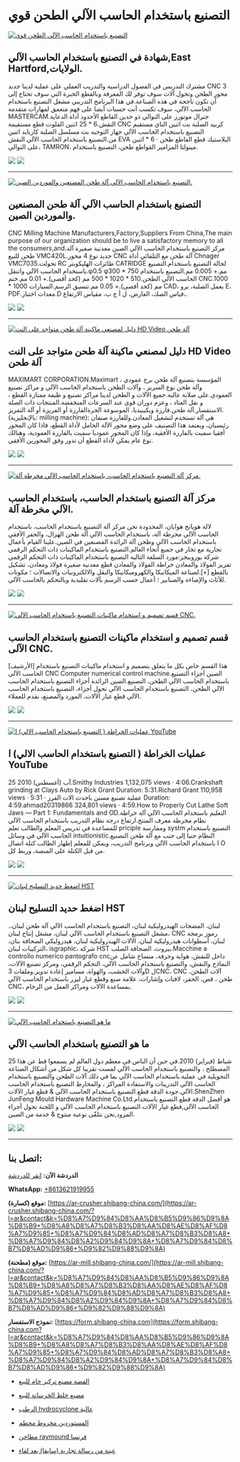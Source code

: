 # التصنيع باستخدام الحاسب الآلي الطحن قوي

<a href="https://swt.shibang-china.com/?l=ar&img&k=%D8%A7%D9%84%D8%AA%D8%B5%D9%86%D9%8A%D8%B9+%D8%A8%D8%A7%D8%B3%D8%AA%D8%AE%D8%AF%D8%A7%D9%85+%D8%A7%D9%84%D8%AD%D8%A7%D8%B3%D8%A8+%D8%A7%D9%84%D8%A2%D9%84%D9%8A+%D8%A7%D9%84%D8%B7%D8%AD%D9%86+%D9%82%D9%88%D9%8A" target="_blank">![التصنيع باستخدام الحاسب الآلي الطحن قوي](http://static.shibang-china.com/all-800x300/1405.jpg)</a>

## شهادة في التصنيع باستخدام الحاسب الآلي,East Hartford,الولايات.
مشترك التدريس في الفصول الدراسية والتدريب العملي على عملية لدينا جديد CNC 3 محور الطحن وتحول آلات سوف توفر لك المعرفة وبالقطع الخبرة التي سوف تحتاج إلى أن تكون ناجحة في هذه الصناعة.في هذا البرنامج التدريبي مشغل التصنيع باستخدام الحاسب الآلي، سوف تكسب أنت حسنات أيضا على فهم متعمق لمهارات متقدمة MASTERCAM.جنرال موتورز على التوالي ذو حدين القاطع الأخدود أداة الدعاية النقش.6 * 25 اثنين الفلوت قطع مستقيمة CNC كربيد الصلبة بت اثنين الناي مستقيم التصنيع باستخدام الحاسب الآلي جهاز التوجيه بت مسلسل الصلبة كاربايد اثنين من.التصنيع باستخدام الحاسب الآلي النقش EVA البلاستيك قطع القاطع طحن &middot; 6 * اثنين على التوالي، TAMRON، مينولتا المزامير القواطع طحن، التصنيع باستخدام.


<a href="https://whatsapp.shibangsoft.com/WhatsApp.php" target="_blank" title="WhatsApp">![](http://static.shibang-china.com/icon/whatsapp.png)</a> <a href="https://swt.shibang-china.com/?l=ar&icon&k=%D8%A7%D9%84%D8%AA%D8%B5%D9%86%D9%8A%D8%B9+%D8%A8%D8%A7%D8%B3%D8%AA%D8%AE%D8%AF%D8%A7%D9%85+%D8%A7%D9%84%D8%AD%D8%A7%D8%B3%D8%A8+%D8%A7%D9%84%D8%A2%D9%84%D9%8A+%D8%A7%D9%84%D8%B7%D8%AD%D9%86+%D9%82%D9%88%D9%8A" target="_blank">![](http://static.shibang-china.com/icon/chat-ar.png)</a>

---

<a href="https://swt.shibang-china.com/?l=ar&img&k=%D8%A7%D9%84%D8%AA%D8%B5%D9%86%D9%8A%D8%B9+%D8%A8%D8%A7%D8%B3%D8%AA%D8%AE%D8%AF%D8%A7%D9%85+%D8%A7%D9%84%D8%AD%D8%A7%D8%B3%D8%A8+%D8%A7%D9%84%D8%A2%D9%84%D9%8A+%D8%A7%D9%84%D8%B7%D8%AD%D9%86+%D9%82%D9%88%D9%8A" target="_blank">![التصنيع باستخدام الحاسب الآلي آلة طحن المصنعين والموردين الصين.](http://static.shibang-china.com/all-800x300/90.jpg)</a>

## التصنيع باستخدام الحاسب الآلي آلة طحن المصنعين والموردين الصين.
CNC Milling Machine Manufacturers,Factory,Suppliers From China,The main purpose of our organization should be to live a satisfactory memory to all the consumers,and.مركز التصنيع باستخدام الحاسب الآلي الصين معدنية صغيرة آلة طحن للبيع VMC420L.جديد نوع 4 محور CNC آلة طحن مع التلقائي أداة Chnager VMC7035.تحولت RC طائرات الهليكوبتر CATRIDGE لحالة التصنيع باستخدام.التصنيع باستخدام الحاسب الآلي وانتقل.φ0.5 φ300 * 750 مم.+ 0.005 مم.التصنيع باستخدام الحاسب الآلي الطحن.510 * 1020 * 500 مم (كحد أقصى).+ 0.01 مم.ختم CNC.1000 * 1000 مم (كحد أقصى).+ 0.05 مم.تنسيق الرسم.السيارات CAD، يعمل الصلبة، برو E، PDF.معدات اختبار.D قياس الصك، العارض، ل أ ج ب، مقياس الارتفاع،.


<a href="https://whatsapp.shibangsoft.com/WhatsApp.php" target="_blank" title="WhatsApp">![](http://static.shibang-china.com/icon/whatsapp.png)</a> <a href="https://swt.shibang-china.com/?l=ar&icon&k=%D8%A7%D9%84%D8%AA%D8%B5%D9%86%D9%8A%D8%B9+%D8%A8%D8%A7%D8%B3%D8%AA%D8%AE%D8%AF%D8%A7%D9%85+%D8%A7%D9%84%D8%AD%D8%A7%D8%B3%D8%A8+%D8%A7%D9%84%D8%A2%D9%84%D9%8A+%D8%A7%D9%84%D8%B7%D8%AD%D9%86+%D9%82%D9%88%D9%8A" target="_blank">![](http://static.shibang-china.com/icon/chat-ar.png)</a>

---

<a href="https://swt.shibang-china.com/?l=ar&img&k=%D8%A7%D9%84%D8%AA%D8%B5%D9%86%D9%8A%D8%B9+%D8%A8%D8%A7%D8%B3%D8%AA%D8%AE%D8%AF%D8%A7%D9%85+%D8%A7%D9%84%D8%AD%D8%A7%D8%B3%D8%A8+%D8%A7%D9%84%D8%A2%D9%84%D9%8A+%D8%A7%D9%84%D8%B7%D8%AD%D9%86+%D9%82%D9%88%D9%8A" target="_blank">![دليل لمصنعي ماكينة آلة طحن متواجد على النت HD Video آلة طحن](http://static.shibang-china.com/all-800x300/474.jpg)</a>

## دليل لمصنعي ماكينة آلة طحن متواجد على النت HD Video آلة طحن
MAXIMART CORPORATION.Maximart المؤسسة بتصنيع آلة طحن برج عمودي ، وآلة طحن نوع السرير ، وآلات الطحن باستخدام الحاسب الآلي و مراكز تصنيع العمودي.على صلابة عالية.جميع الآلات و الطحن لدينا مراكز تصنيع و ظيفة ممتازة القطع ، و نقل العتاد ، وعزم دوران قوي عند السرعات المنخفضة.المنتجات ذات الصلة .الاستفسار.آلة طحن.فارزة ويكيبيديا، الموسوعة الحرةالفارزة أو الفريزة أو آلة التفريز (بالإنجليزية: milling machine): هي آلة تستخدم لتشغيل المعادن.وللفارزة صنفان رئيسيان، ويعتمد هذا التصنيف على وضع محور الآلة الحامل لأداة القطع، فاذا كان المحور أفقيا سميت بالفارزة الأفقية، وإذا كان المحور عموديا سميت بالفارزة العمودية، وهنالك نوع عام يمكن لأداة القطع أن تدور وفق المحورين الأفقي.


<a href="https://whatsapp.shibangsoft.com/WhatsApp.php" target="_blank" title="WhatsApp">![](http://static.shibang-china.com/icon/whatsapp.png)</a> <a href="https://swt.shibang-china.com/?l=ar&icon&k=%D8%A7%D9%84%D8%AA%D8%B5%D9%86%D9%8A%D8%B9+%D8%A8%D8%A7%D8%B3%D8%AA%D8%AE%D8%AF%D8%A7%D9%85+%D8%A7%D9%84%D8%AD%D8%A7%D8%B3%D8%A8+%D8%A7%D9%84%D8%A2%D9%84%D9%8A+%D8%A7%D9%84%D8%B7%D8%AD%D9%86+%D9%82%D9%88%D9%8A" target="_blank">![](http://static.shibang-china.com/icon/chat-ar.png)</a>

---

<a href="https://swt.shibang-china.com/?l=ar&img&k=%D8%A7%D9%84%D8%AA%D8%B5%D9%86%D9%8A%D8%B9+%D8%A8%D8%A7%D8%B3%D8%AA%D8%AE%D8%AF%D8%A7%D9%85+%D8%A7%D9%84%D8%AD%D8%A7%D8%B3%D8%A8+%D8%A7%D9%84%D8%A2%D9%84%D9%8A+%D8%A7%D9%84%D8%B7%D8%AD%D9%86+%D9%82%D9%88%D9%8A" target="_blank">![مركز آلة التصنيع باستخدام الحاسب، باستخدام الحاسب الآلي مخرطة آلة.](http://static.shibang-china.com/all-800x300/654.jpg)</a>

## مركز آلة التصنيع باستخدام الحاسب، باستخدام الحاسب الآلي مخرطة آلة.
لالة هويانج هوايان، المحدودة نحن مركز آلة التصنيع باستخدام الحاسب، باستخدام الحاسب الآلي مخرطة آلة، باستخدام الحاسب الآلي آلة طحن الهزال، والحفر الأفقي باستخدام الحاسب الآلي وطحن آلة الرائدة المصنعين في الصين.علينا القيام بأعمال تجارية مع تجار في جميع أنحاء العالم.التصنيع باستخدام الماكينات ذات التحكم الرقمي شركة يوروبيجز:مورد السلعة التالية التصنيع باستخدام الماكينات ذات التحكم الرقمي تفريز الفولاذ والمعادن خراطة الفولاذ والمعادن قطع معدنية صغيرة فولاذ ومعادن، تشكيل بالقطع [+].لصناعة الميكانيكا والكهروميكانيكا والنقل والالكترونيات والاتصالات ؛ مكونات للأثاث والإضاءة والصنابير ؛ أعمال حسب الرسم بآلات تقليدية وبالتحكم بالحاسب الآلي.


<a href="https://whatsapp.shibangsoft.com/WhatsApp.php" target="_blank" title="WhatsApp">![](http://static.shibang-china.com/icon/whatsapp.png)</a> <a href="https://swt.shibang-china.com/?l=ar&icon&k=%D8%A7%D9%84%D8%AA%D8%B5%D9%86%D9%8A%D8%B9+%D8%A8%D8%A7%D8%B3%D8%AA%D8%AE%D8%AF%D8%A7%D9%85+%D8%A7%D9%84%D8%AD%D8%A7%D8%B3%D8%A8+%D8%A7%D9%84%D8%A2%D9%84%D9%8A+%D8%A7%D9%84%D8%B7%D8%AD%D9%86+%D9%82%D9%88%D9%8A" target="_blank">![](http://static.shibang-china.com/icon/chat-ar.png)</a>

---

<a href="https://swt.shibang-china.com/?l=ar&img&k=%D8%A7%D9%84%D8%AA%D8%B5%D9%86%D9%8A%D8%B9+%D8%A8%D8%A7%D8%B3%D8%AA%D8%AE%D8%AF%D8%A7%D9%85+%D8%A7%D9%84%D8%AD%D8%A7%D8%B3%D8%A8+%D8%A7%D9%84%D8%A2%D9%84%D9%8A+%D8%A7%D9%84%D8%B7%D8%AD%D9%86+%D9%82%D9%88%D9%8A" target="_blank">![قسم تصميم و استخدام ماكينات التصنيع باستخدام الحاسب الآلى CNC.](http://static.shibang-china.com/all-800x300/860.jpg)</a>

## قسم تصميم و استخدام ماكينات التصنيع باستخدام الحاسب الآلى CNC.
[الأرشيف] هذا القسم خاص بكل ما يتعلق بتصميم و استخدام ماكينات التصنيع باستخدام الحاسب الآلى CNC Computer numerical control machine.الصين أجزاء التصنيع باستخدام الحاسب الآلي الطحن، التصنيع.الصين الرائدة أجزاء التصنيع باستخدام الحاسب الآلي الطحن، التصنيع باستخدام الحاسب الآلي تحول أجزاء، التصنيع باستخدام الحاسب الآلي قطع غيار الآلات، المورد والمصنع، نقدم للعملاء.


<a href="https://whatsapp.shibangsoft.com/WhatsApp.php" target="_blank" title="WhatsApp">![](http://static.shibang-china.com/icon/whatsapp.png)</a> <a href="https://swt.shibang-china.com/?l=ar&icon&k=%D8%A7%D9%84%D8%AA%D8%B5%D9%86%D9%8A%D8%B9+%D8%A8%D8%A7%D8%B3%D8%AA%D8%AE%D8%AF%D8%A7%D9%85+%D8%A7%D9%84%D8%AD%D8%A7%D8%B3%D8%A8+%D8%A7%D9%84%D8%A2%D9%84%D9%8A+%D8%A7%D9%84%D8%B7%D8%AD%D9%86+%D9%82%D9%88%D9%8A" target="_blank">![](http://static.shibang-china.com/icon/chat-ar.png)</a>

---

<a href="https://swt.shibang-china.com/?l=ar&img&k=%D8%A7%D9%84%D8%AA%D8%B5%D9%86%D9%8A%D8%B9+%D8%A8%D8%A7%D8%B3%D8%AA%D8%AE%D8%AF%D8%A7%D9%85+%D8%A7%D9%84%D8%AD%D8%A7%D8%B3%D8%A8+%D8%A7%D9%84%D8%A2%D9%84%D9%8A+%D8%A7%D9%84%D8%B7%D8%AD%D9%86+%D9%82%D9%88%D9%8A" target="_blank">![عمليات الخراطة ( التصنيع باستخدام الحاسب الالي) ا YouTube](http://static.shibang-china.com/all-800x300/11.jpg)</a>

## عمليات الخراطة ( التصنيع باستخدام الحاسب الالي) ا YouTube
25 آب (أغسطس) 2010.Smithy Industries 1,132,075 views &middot; 4:06.Crankshaft grinding at Clays Auto by Rick Grant Duration: 5:31.Richard Grant 110,958 views &middot; 5:31 &middot; عملية تصنيع مسنن باحدث الات الفرز Duration: 4:59.ahmad20319866 324,801 views &middot; 4:59.How to Properly Cut Lathe Soft Jaws — Part 1: Fundamentals and OD.التعليم باستخدام الحاسب الآلي آلة خراطة نظام مخرطة معرف المنتج.ارتفاع درجة نظام التدريب باستخدام الحاسب الآلي للمساعدة في تدريس المعلم والطالب تعلم priciple وممارسة systm التصنيع باستخدام الحاسب الآلي في وسائل intuitionistic.النظام جنبا إلى جنب مع آلة طحن التصنيع باستخدام الحاسب الآلي وبرنامج التدريب، ويمكن للمعلم إظهار الطالب كتلة اتصال I O من قبل الكتلة على المنصة، وربط كل.


<a href="https://whatsapp.shibangsoft.com/WhatsApp.php" target="_blank" title="WhatsApp">![](http://static.shibang-china.com/icon/whatsapp.png)</a> <a href="https://swt.shibang-china.com/?l=ar&icon&k=%D8%A7%D9%84%D8%AA%D8%B5%D9%86%D9%8A%D8%B9+%D8%A8%D8%A7%D8%B3%D8%AA%D8%AE%D8%AF%D8%A7%D9%85+%D8%A7%D9%84%D8%AD%D8%A7%D8%B3%D8%A8+%D8%A7%D9%84%D8%A2%D9%84%D9%8A+%D8%A7%D9%84%D8%B7%D8%AD%D9%86+%D9%82%D9%88%D9%8A" target="_blank">![](http://static.shibang-china.com/icon/chat-ar.png)</a>

---

<a href="https://swt.shibang-china.com/?l=ar&img&k=%D8%A7%D9%84%D8%AA%D8%B5%D9%86%D9%8A%D8%B9+%D8%A8%D8%A7%D8%B3%D8%AA%D8%AE%D8%AF%D8%A7%D9%85+%D8%A7%D9%84%D8%AD%D8%A7%D8%B3%D8%A8+%D8%A7%D9%84%D8%A2%D9%84%D9%8A+%D8%A7%D9%84%D8%B7%D8%AD%D9%86+%D9%82%D9%88%D9%8A" target="_blank">![اضغط حديد التسليح لبنان HST](http://static.shibang-china.com/all-800x300/1183.jpg)</a>

## اضغط حديد التسليح لبنان HST
.لبنان، المضخات الهيدروليكية لبنان، التصنيع باستخدام الحاسب الآلي آلة طحن لبنان، مشغل التصنيع باستخدام الحاسب الآلي لبنان، مشغل إنتاج لبنان، CNC رموز برمجة لبنان، أسطوانات هيدروليكية لبنان، الآلات الهيدروليكية لبنان، هيدروليكي الصحافة بنان، التركيبات لبنان، isgraphic، شركة HST بيروت، الصحافة الصلب.Macchine a controllo numerico pantografo cncداحل للنقش، هواية وحرفة، منساخ شامل عن النماذج والنقش، والتصنيع باستخدام الحاسب الآلي، التحكم الرقمي، ومركز تصنيع الآلات، وآلات الخشب، والهواة، مسامير إعادة تدوير.وملفات 3D لCNC، CNC آلات الطحن، طحن ، قص، الحفر، لافتات وإشارات، علامة صنع وقطع غيار ليزر باستخدام الحاسب الآلي CNC، بمساعدة الآلات ومراكز العمل من الرخام.


<a href="https://whatsapp.shibangsoft.com/WhatsApp.php" target="_blank" title="WhatsApp">![](http://static.shibang-china.com/icon/whatsapp.png)</a> <a href="https://swt.shibang-china.com/?l=ar&icon&k=%D8%A7%D9%84%D8%AA%D8%B5%D9%86%D9%8A%D8%B9+%D8%A8%D8%A7%D8%B3%D8%AA%D8%AE%D8%AF%D8%A7%D9%85+%D8%A7%D9%84%D8%AD%D8%A7%D8%B3%D8%A8+%D8%A7%D9%84%D8%A2%D9%84%D9%8A+%D8%A7%D9%84%D8%B7%D8%AD%D9%86+%D9%82%D9%88%D9%8A" target="_blank">![](http://static.shibang-china.com/icon/chat-ar.png)</a>

---

<a href="https://swt.shibang-china.com/?l=ar&img&k=%D8%A7%D9%84%D8%AA%D8%B5%D9%86%D9%8A%D8%B9+%D8%A8%D8%A7%D8%B3%D8%AA%D8%AE%D8%AF%D8%A7%D9%85+%D8%A7%D9%84%D8%AD%D8%A7%D8%B3%D8%A8+%D8%A7%D9%84%D8%A2%D9%84%D9%8A+%D8%A7%D9%84%D8%B7%D8%AD%D9%86+%D9%82%D9%88%D9%8A" target="_blank">![ما هو التصنيع باستخدام الحاسب الآلي](http://static.shibang-china.com/all-800x300/482.jpg)</a>

## ما هو التصنيع باستخدام الحاسب الآلي
25 شباط (فبراير) 2010.في حين أن الناس في معظم دول العالم لم يسمعوا قط عن هذا المصطلح ، والتصنيع باستخدام الحاسب الآلي لمست تقريبا كل شكل من أشكال الصناعة التحويلية في عملية.باستخدام الحاسب الآلي بما في ذلك آلات الطحن والتصنيع باستخدام الحاسب الآلي التدريبات والاستفادة المراكز ، والمخارط التصنيع باستخدام الحاسب الآلي.جودة الدقة قطع التصنيع باستخدام الحاسب الآلي &amp; قطع غيار الآلات.ShenZhen JunFeng Mould Hardware Machine Co.Ltd.هو أفضل الدقة قطع التصنيع باستخدام الحاسب الآلي,قطع غيار الآلات التصنيع باستخدام الحاسب الآلي و اللجنة تحول أجزاء المزود,نحن نتلقّى نوعية منتوج &amp; خدمة من الصين.


<a href="https://whatsapp.shibangsoft.com/WhatsApp.php" target="_blank" title="WhatsApp">![](http://static.shibang-china.com/icon/whatsapp.png)</a> <a href="https://swt.shibang-china.com/?l=ar&icon&k=%D8%A7%D9%84%D8%AA%D8%B5%D9%86%D9%8A%D8%B9+%D8%A8%D8%A7%D8%B3%D8%AA%D8%AE%D8%AF%D8%A7%D9%85+%D8%A7%D9%84%D8%AD%D8%A7%D8%B3%D8%A8+%D8%A7%D9%84%D8%A2%D9%84%D9%8A+%D8%A7%D9%84%D8%B7%D8%AD%D9%86+%D9%82%D9%88%D9%8A" target="_blank">![](http://static.shibang-china.com/icon/chat-ar.png)</a>

---
## اتصل بنا:

**الدردشة الآن:** [انقر للدردشة](https://swt.shibang-china.com?l=ar&contact&k=%D8%A7%D9%84%D8%AA%D8%B5%D9%86%D9%8A%D8%B9+%D8%A8%D8%A7%D8%B3%D8%AA%D8%AE%D8%AF%D8%A7%D9%85+%D8%A7%D9%84%D8%AD%D8%A7%D8%B3%D8%A8+%D8%A7%D9%84%D8%A2%D9%84%D9%8A+%D8%A7%D9%84%D8%B7%D8%AD%D9%86+%D9%82%D9%88%D9%8A)

**WhatsApp:**  [+8613621919955](https://whatsapp.shibangsoft.com/WhatsApp.php)

**موقع (كسارة):** [https://ar-crusher.shibang-china.com/](https://ar-crusher.shibang-china.com/?l=ar&contact&k=%D8%A7%D9%84%D8%AA%D8%B5%D9%86%D9%8A%D8%B9+%D8%A8%D8%A7%D8%B3%D8%AA%D8%AE%D8%AF%D8%A7%D9%85+%D8%A7%D9%84%D8%AD%D8%A7%D8%B3%D8%A8+%D8%A7%D9%84%D8%A2%D9%84%D9%8A+%D8%A7%D9%84%D8%B7%D8%AD%D9%86+%D9%82%D9%88%D9%8A)

**موقع (مطحنة):** [https://ar-mill.shibang-china.com/](https://ar-mill.shibang-china.com/?l=ar&contact&k=%D8%A7%D9%84%D8%AA%D8%B5%D9%86%D9%8A%D8%B9+%D8%A8%D8%A7%D8%B3%D8%AA%D8%AE%D8%AF%D8%A7%D9%85+%D8%A7%D9%84%D8%AD%D8%A7%D8%B3%D8%A8+%D8%A7%D9%84%D8%A2%D9%84%D9%8A+%D8%A7%D9%84%D8%B7%D8%AD%D9%86+%D9%82%D9%88%D9%8A)

**نموذج الاستفسار:** [https://form.shibang-china.com](https://form.shibang-china.com?l=ar&contact&k=%D8%A7%D9%84%D8%AA%D8%B5%D9%86%D9%8A%D8%B9+%D8%A8%D8%A7%D8%B3%D8%AA%D8%AE%D8%AF%D8%A7%D9%85+%D8%A7%D9%84%D8%AD%D8%A7%D8%B3%D8%A8+%D8%A7%D9%84%D8%A2%D9%84%D9%8A+%D8%A7%D9%84%D8%B7%D8%AD%D9%86+%D9%82%D9%88%D9%8A)

* [الفضة مصنع تركيز خام للبيع](../26/%D8%A7%D9%84%D9%81%D8%B6%D8%A9%20%D9%85%D8%B5%D9%86%D8%B9%20%D8%AA%D8%B1%D9%83%D9%8A%D8%B2%20%D8%AE%D8%A7%D9%85%20%D9%84%D9%84%D8%A8%D9%8A%D8%B9.md)

* [مصنع خلط الخرسانة للبيع](../29/%D9%85%D8%B5%D9%86%D8%B9%20%D8%AE%D9%84%D8%B7%20%D8%A7%D9%84%D8%AE%D8%B1%D8%B3%D8%A7%D9%86%D8%A9%20%D9%84%D9%84%D8%A8%D9%8A%D8%B9.md)

* [الرطب hydrocyclone عالية](../26/%D8%A7%D9%84%D8%B1%D8%B7%D8%A8%20hydrocyclone%20%D8%B9%D8%A7%D9%84%D9%8A%D8%A9.md)

* [المستوردين مخروط محطم](../27/%D8%A7%D9%84%D9%85%D8%B3%D8%AA%D9%88%D8%B1%D8%AF%D9%8A%D9%86%20%D9%85%D8%AE%D8%B1%D9%88%D8%B7%20%D9%85%D8%AD%D8%B7%D9%85.md)

* [مطاحن raymound فرنسا](../30/%D9%85%D8%B7%D8%A7%D8%AD%D9%86%20raymound%20%D9%81%D8%B1%D9%86%D8%B3%D8%A7.md)

* [عينة من رسالة تجارية (سابقا) بعد لقاء](../27/%D8%B9%D9%8A%D9%86%D8%A9%20%D9%85%D9%86%20%D8%B1%D8%B3%D8%A7%D9%84%D8%A9%20%D8%AA%D8%AC%D8%A7%D8%B1%D9%8A%D8%A9%20%28%D8%B3%D8%A7%D8%A8%D9%82%D8%A7%29%20%D8%A8%D8%B9%D8%AF%20%D9%84%D9%82%D8%A7%D8%A1.md)